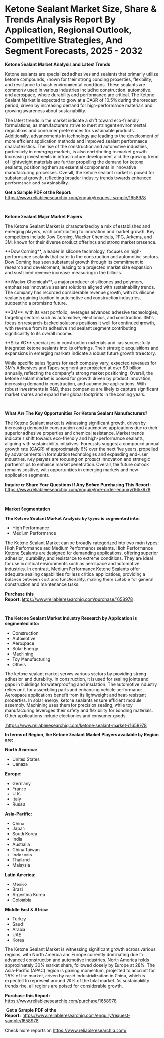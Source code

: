 <p><h1>Ketone Sealant Market Size, Share & Trends Analysis Report By Application, Regional Outlook, Competitive Strategies, And Segment Forecasts, 2025 - 2032</h1></p><p><strong>Ketone Sealant Market Analysis and Latest Trends</strong></p>
<p><p>Ketone sealants are specialized adhesives and sealants that primarily utilize ketone compounds, known for their strong bonding properties, flexibility, and resistance to harsh environmental conditions. These sealants are commonly used in various industries including construction, automotive, and aerospace, where durability and performance are critical. The Ketone Sealant Market is expected to grow at a CAGR of 10.5% during the forecast period, driven by increasing demand for high-performance materials and growing awareness about sustainability.</p><p>The latest trends in the market indicate a shift toward eco-friendly formulations, as manufacturers strive to meet stringent environmental regulations and consumer preferences for sustainable products. Additionally, advancements in technology are leading to the development of more efficient application methods and improved sealant performance characteristics. The rise of the construction and automotive industries, particularly in emerging markets, is also contributing to market growth. Increasing investments in infrastructure development and the growing trend of lightweight materials are further propelling the demand for ketone sealants, positioning them as essential components in innovative manufacturing processes. Overall, the ketone sealant market is poised for substantial growth, reflecting broader industry trends towards enhanced performance and sustainability.</p></p>
<p><strong>Get a Sample PDF of the Report:&nbsp;</strong> <a href="https://www.reliableresearchiq.com/enquiry/request-sample/1658978?utm_campaign=3453&utm_medium=2&utm_source=Github&utm_content=ia&utm_term=23032025&utm_id=ketone-sealant">https://www.reliableresearchiq.com/enquiry/request-sample/1658978</a></p>
<p>&nbsp;</p>
<p><strong>Ketone Sealant Major Market Players</strong></p>
<p><p>The Ketone Sealant Market is characterized by a mix of established and emerging players, each contributing to innovation and market growth. Key competitors include Dow Corning, Wacker Chemicals, PPG, Arkema, and 3M, known for their diverse product offerings and strong market presence.</p><p>**Dow Corning**, a leader in silicone technology, focuses on high-performance sealants that cater to the construction and automotive sectors. Dow Corning has seen substantial growth through its commitment to research and development, leading to a projected market size expansion and sustained revenue increase, measuring in the billions.</p><p>**Wacker Chemicals**, a major producer of silicones and polymers, emphasizes innovative sealant solutions aligned with sustainability trends. The company has recorded considerable revenue growth, with its silicone sealants gaining traction in automotive and construction industries, suggesting a promising future.</p><p>**3M**, with its vast portfolio, leverages advanced adhesive technologies, targeting sectors such as automotive, electronics, and construction. 3M's focus on research-backed solutions positions it well for continued growth, with revenue from its adhesive and sealant segment contributing significantly to its overall income.</p><p>**Sika AG** specializes in construction materials and has successfully integrated ketone sealants into its offerings. Their strategic acquisitions and expansions in emerging markets indicate a robust future growth trajectory.</p><p>While specific sales figures for each company vary, expected revenues for 3M's Adhesives and Tapes segment are projected at over $3 billion annually, reflecting the company's strong market positioning. Overall, the ketone sealant market is poised for growth driven by product innovation, increasing demand in construction, and automotive applications. With robust investments in R&D, these companies are likely to capture significant market shares and expand their global footprints in the coming years.</p></p>
<p>&nbsp;</p>
<p><strong>What Are The Key Opportunities For Ketone Sealant Manufacturers?</strong></p>
<p><p>The Ketone Sealant market is witnessing significant growth, driven by increasing demand in construction and automotive applications due to their superior adhesive properties and chemical resistance. Market trends indicate a shift towards eco-friendly and high-performance sealants, aligning with sustainability initiatives. Forecasts suggest a compound annual growth rate (CAGR) of approximately 6% over the next five years, propelled by advancements in formulation technologies and expanding end-user industries. Key players are focusing on product innovation and strategic partnerships to enhance market penetration. Overall, the future outlook remains positive, with opportunities in emerging markets and new application segments.</p></p>
<p><strong>Inquire or Share Your Questions If Any Before Purchasing This Report:</strong> <a href="https://www.reliableresearchiq.com/enquiry/pre-order-enquiry/1658978?utm_campaign=3453&utm_medium=2&utm_source=Github&utm_content=ia&utm_term=23032025&utm_id=ketone-sealant">https://www.reliableresearchiq.com/enquiry/pre-order-enquiry/1658978</a></p>
<p>&nbsp;</p>
<p><strong>Market Segmentation</strong></p>
<p><strong>The Ketone Sealant Market Analysis by types is segmented into:</strong></p>
<p><ul><li>High Performance</li><li>Medium Performance</li></ul></p>
<p><p>The Ketone Sealant Market can be broadly categorized into two main types: High Performance and Medium Performance sealants. High Performance Ketone Sealants are designed for demanding applications, offering superior adhesion, durability, and resistance to extreme conditions. They are ideal for use in critical environments such as aerospace and automotive industries. In contrast, Medium Performance Ketone Sealants offer adequate sealing capabilities for less critical applications, providing a balance between cost and functionality, making them suitable for general construction and maintenance tasks.</p></p>
<p><strong>Purchase this Report:&nbsp;</strong><a href="https://www.reliableresearchiq.com/purchase/1658978?utm_campaign=3453&utm_medium=2&utm_source=Github&utm_content=ia&utm_term=23032025&utm_id=ketone-sealant">https://www.reliableresearchiq.com/purchase/1658978</a></p>
<p>&nbsp;</p>
<p><strong>The Ketone Sealant Market Industry Research by Application is segmented into:</strong></p>
<p><ul><li>Construction</li><li>Automotive</li><li>Aerospace</li><li>Solar Energy</li><li>Machining</li><li>Toy Manufacturing</li><li>Others</li></ul></p>
<p><p>The ketone sealant market serves various sectors by providing strong adhesion and durability. In construction, it is used for sealing joints and gaps in buildings for waterproofing and insulation. The automotive industry relies on it for assembling parts and enhancing vehicle performance. Aerospace applications benefit from its lightweight and heat-resistant properties. In solar energy, ketone sealants ensure efficient module assembly. Machining uses them for precision sealing, while toy manufacturing leverages their safety and flexibility for bonding materials. Other applications include electronics and consumer goods.</p></p>
<p><a href="https://www.reliableresearchiq.com/ketone-sealant-market-r1658978?utm_campaign=3453&utm_medium=2&utm_source=Github&utm_content=ia&utm_term=23032025&utm_id=ketone-sealant">&nbsp;https://www.reliableresearchiq.com/ketone-sealant-market-r1658978</a></p>
<p><strong>In terms of Region, the Ketone Sealant Market Players available by Region are:</strong></p>
<p>
    <p> <strong> North America: </strong>
        <ul>
            <li>United States</li>
            <li>Canada</li>
        </ul>
        </p> 
    <p> <strong> Europe: </strong>
        <ul>
            <li>Germany</li>
            <li>France</li>
            <li>U.K.</li>
            <li>Italy</li>
            <li>Russia</li>
        </ul>
        </p> 
    <p> <strong> Asia-Pacific: </strong>
        <ul>
            <li>China</li>
            <li>Japan</li>
            <li>South Korea</li>
            <li>India</li>
            <li>Australia</li>
            <li>China Taiwan</li>
            <li>Indonesia</li>
            <li>Thailand</li>
            <li>Malaysia</li>
        </ul>
        </p> 
    <p> <strong> Latin America: </strong>
        <ul>
            <li>Mexico</li>
            <li>Brazil</li>
            <li>Argentina Korea</li>
            <li>Colombia</li>
        </ul>
        </p> 
    <p> <strong> Middle East & Africa: </strong>
        <ul>
            <li>Turkey</li>
            <li>Saudi</li>
            <li>Arabia</li>
            <li>UAE</li>
            <li>Korea</li>
        </ul>
    </p>
    </p>
<p><p>The Ketone Sealant Market is witnessing significant growth across various regions, with North America and Europe currently dominating due to advanced construction and automotive industries. North America holds approximately 30% market share, followed closely by Europe at 28%. The Asia-Pacific (APAC) region is gaining momentum, projected to account for 25% of the market, driven by rapid industrialization in China, which is expected to represent around 20% of the total market. As sustainability trends rise, all regions are poised for considerable growth.</p></p>
<p><strong>Purchase this Report: </strong><a href="https://www.reliableresearchiq.com/purchase/1658978?utm_campaign=3453&utm_medium=2&utm_source=Github&utm_content=ia&utm_term=23032025&utm_id=ketone-sealant">https://www.reliableresearchiq.com/purchase/1658978</a></p>
<p>&nbsp;<strong>Get a Sample PDF of the Report:&nbsp;&nbsp;</strong><a href="https://www.reliableresearchiq.com/enquiry/request-sample/1658978?utm_campaign=3453&utm_medium=2&utm_source=Github&utm_content=ia&utm_term=23032025&utm_id=ketone-sealant">https://www.reliableresearchiq.com/enquiry/request-sample/1658978</a></p>
<p><strong></strong></p>
<p>Check more reports on <a href="https://www.reliableresearchiq.com/?utm_campaign=3453&utm_medium=2&utm_source=Github&utm_content=ia&utm_term=23032025&utm_id=ketone-sealant">https://www.reliableresearchiq.com/</a></p>
